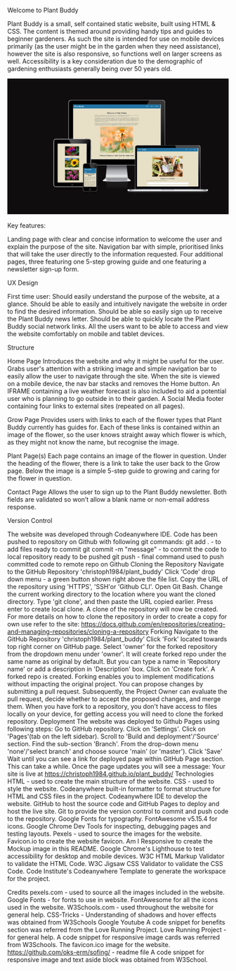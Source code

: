 Welcome to Plant Buddy

Plant Buddy is a small, self contained static website, built using HTML & CSS. The content is themed around providing handy tips and guides to beginner gardeners. As such the site is intended for use on mobile devices primarily (as the user might be in the garden when they need assistance), however the site is also responsive, so functions well on larger screens as well. Accessibility is a key consideration due to the demographic of gardening enthusiasts generally being over 50 years old. 

![Plant Buddy Mockup Images](assets/readme-files/am_i_responsive.jpg)


Key features:

Landing page with clear and concise information to welcome the user and explain the purpose of the site.
Navigation bar with simple, prioritised links that will take the user directly to the information requested.
Four additional pages, three featuring one 5-step growing guide and one featuring a newsletter sign-up form.



UX Design

First time user:
Should easily understand the purpose of the website, at a glance.
Should be able to easily and intuitively navigate the website in order to find the desired information.
Should be able so easily sign up to receive the Plant Buddy news letter.
Should be able to quickly locate the Plant Buddy social network links.
All the users want to be able to access and view the website comfortably on mobile and tablet devices.

Structure

Home Page
Introduces the website and why it might be useful for the user.
Grabs user's attention with a striking image and simple navigation bar to easily allow the user to navigate through the site. When the site is viewed on a mobile device, the nav bar stacks and removes the Home button.
An IFRAME containing a live weather forecast is also included to aid a potential user who is planning to go outside in to their garden.
A Social Media footer containing four links to external sites (repeated on all pages). 

Grow Page
Provides users with links to each of the flower types that Plant Buddy currently has guides for.
Each of these links is contained within an image of the flower, so the user knows straight away which flower is which, as they might not know the name, but recognise the image.

Plant Page(s)
Each page contains an image of the flower in question.
Under the heading of the flower, there is a link to take the user back to the Grow page.
Below the image is a simple 5-step guide to growing and caring for the flower in question.

Contact Page
Allows the user to sign up to the Plant Buddy newsletter.
Both fields are validated so won’t allow a blank name or non-email address response.

Version Control

The website was developed through Codeanywhere IDE.
Code has been pushed to repository on Github with following git commands:
git add . - to add files ready to commit
git commit -m "message" - to commit the code to local repository ready to be pushed
git push - final command used to push committed code to remote repo on Github
Cloning the Repository
Navigate to the GitHub Repository 'christoph1984/plant_buddy'
Click 'Code' drop down menu - a green button shown right above the file list.
Copy the URL of the repository using 'HTTPS', 'SSH'or 'Github CLI'.
Open Git Bash.
Change the current working directory to the location where you want the cloned directory.
Type 'git clone', and then paste the URL copied earlier.
Press enter to create local clone. A clone of the repository will now be created.
For more details on how to clone the repository in order to create a copy for own use refer to the site: https://docs.github.com/en/repositories/creating-and-managing-repositories/cloning-a-repository
Forking
Navigate to the GitHub Repository 'christoph1984/plant_buddy’
Click 'Fork' located towards top right corner on GitHub page.
Select 'owner' for the forked repository from the dropdown menu under 'owner'.
It will create forked repo under the same name as original by default. But you can type a name in 'Repository name' or add a description in 'Description' box.
Click on 'Create fork'. A forked repo is created.
Forking enables you to implement modifications without impacting the original project. You can propose changes by submitting a pull request. Subsequently, the Project Owner can evaluate the pull request, decide whether to accept the proposed changes, and merge them.
When you have fork to a repository, you don't have access to files locally on your device, for getting access you will need to clone the forked repository.
Deployment
The website was deployed to Github Pages using following steps:
Go to GitHub repository.
Click on 'Settings'.
Click on 'Pages'(tab on the left sidebar).
Scroll to 'Build and deployment'/'Source' section.
Find the sub-section 'Branch'.
From the drop-down menu 'none'/'select branch' and choose source 'main' (or 'master').
Click 'Save'
Wait until you can see a link for deployed page within GitHub Page section. This can take a while. Once the page updates you will see a message: Your site is live at https://christoph1984.github.io/plant_buddy/
Technologies
HTML - used to create the main structure of the website.
CSS - used to style the website.
Codeanywhere built-in formatter to format structure for HTML and CSS files in the project.
Codeanywhere IDE to develop the website.
GitHub to host the source code and GitHub Pages to deploy and host the live site.
Git to provide the version control to commit and push code to the repository.
Google Fonts for typography.
FontAwesome v5.15.4 for icons.
Google Chrome Dev Tools for inspecting, debugging pages and testing layouts.
Pexels - used to source the images for the website.
Favicon.io to create the website favicon.
Am I Responsive to create the Mockup image in this README.
Google Chrome's Lighthouse to test accessibility for desktop and mobile devices.
W3C HTML Markup Validator to validate the HTML Code.
W3C Jigsaw CSS Validator to validate the CSS Code.
Code Institute's Codeanywhere Template to generate the workspace for the project.

Credits
pexels.com - used to source all the images included in the website.
Google Fonts - for fonts to use in website.
FontAwesome for all the icons used in the website.
W3Schools.com - used throughout the website for general help.
CSS-Tricks - 
Understanding of shadows and hover effects was obtained from W3Schools
Google
Youtube
A code snippet for benefits section was referred from the Love Running Project.
Love Running Project - for general help.
A code snippet for responsive image cards was referred from W3Schools.
The favicon.ico image for the website.
https://github.com/oks-erm/sofing/ - readme file
A code snippet for responsive image and text aside block was obtained from W3School.
